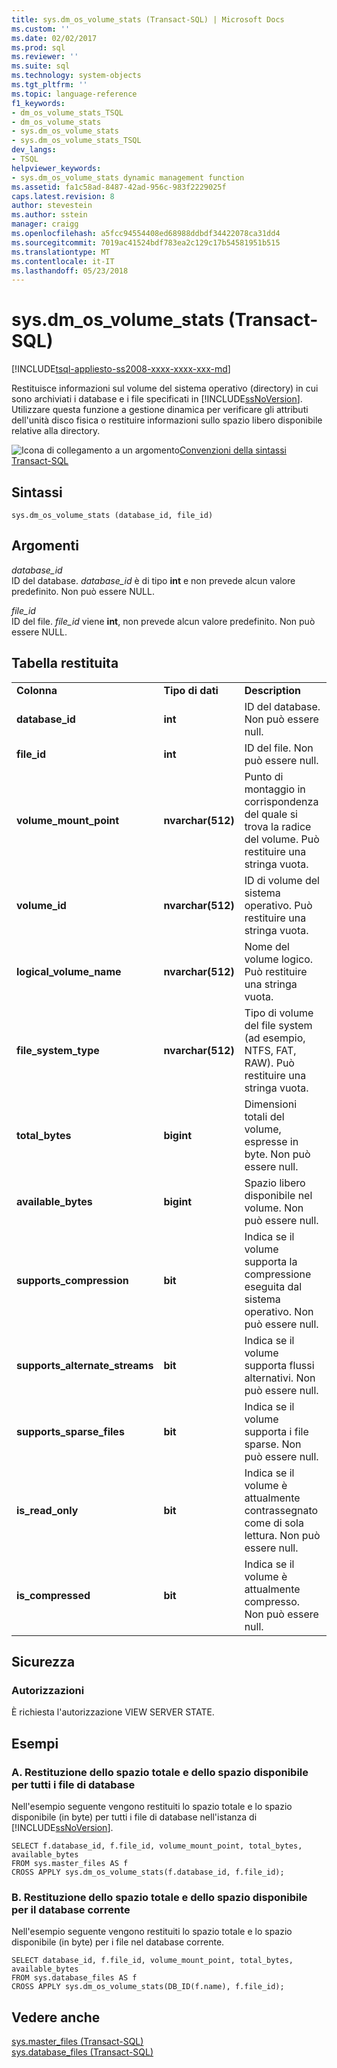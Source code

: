 ```yaml
---
title: sys.dm_os_volume_stats (Transact-SQL) | Microsoft Docs
ms.custom: ''
ms.date: 02/02/2017
ms.prod: sql
ms.reviewer: ''
ms.suite: sql
ms.technology: system-objects
ms.tgt_pltfrm: ''
ms.topic: language-reference
f1_keywords:
- dm_os_volume_stats_TSQL
- dm_os_volume_stats
- sys.dm_os_volume_stats
- sys.dm_os_volume_stats_TSQL
dev_langs:
- TSQL
helpviewer_keywords:
- sys.dm_os_volume_stats dynamic management function
ms.assetid: fa1c58ad-8487-42ad-956c-983f2229025f
caps.latest.revision: 8
author: stevestein
ms.author: sstein
manager: craigg
ms.openlocfilehash: a5fcc94554408ed68988ddbdf34422078ca31dd4
ms.sourcegitcommit: 7019ac41524bdf783ea2c129c17b54581951b515
ms.translationtype: MT
ms.contentlocale: it-IT
ms.lasthandoff: 05/23/2018
---
```

# <a name="sysdmosvolumestats-transact-sql"></a>sys.dm_os_volume_stats (Transact-SQL)
[!INCLUDE[tsql-appliesto-ss2008-xxxx-xxxx-xxx-md](../../includes/tsql-appliesto-ss2008-xxxx-xxxx-xxx-md.md)]

  Restituisce informazioni sul volume del sistema operativo (directory) in cui sono archiviati i database e i file specificati in [!INCLUDE[ssNoVersion](../../includes/ssnoversion-md.md)]. Utilizzare questa funzione a gestione dinamica per verificare gli attributi dell'unità disco fisica o restituire informazioni sullo spazio libero disponibile relative alla directory.  
  
 ![Icona di collegamento a un argomento](../../database-engine/configure-windows/media/topic-link.gif "Icona di collegamento a un argomento")[Convenzioni della sintassi Transact-SQL](../../t-sql/language-elements/transact-sql-syntax-conventions-transact-sql.md)  
  
## <a name="syntax"></a>Sintassi  
  
```  
sys.dm_os_volume_stats (database_id, file_id)  
```  
  
##  <a name="Arguments"></a> Argomenti  
 *database_id*  
 ID del database. *database_id* è di tipo **int** e non prevede alcun valore predefinito. Non può essere NULL.  
  
 *file_id*  
 ID del file. *file_id* viene **int**, non prevede alcun valore predefinito. Non può essere NULL.  
  
## <a name="table-returned"></a>Tabella restituita  
  
||||  
|-|-|-|  
|**Colonna**|**Tipo di dati**|**Description**|  
|**database_id**|**int**|ID del database. Non può essere null.|  
|**file_id**|**int**|ID del file. Non può essere null.|  
|**volume_mount_point**|**nvarchar(512)**|Punto di montaggio in corrispondenza del quale si trova la radice del volume. Può restituire una stringa vuota.|  
|**volume_id**|**nvarchar(512)**|ID di volume del sistema operativo. Può restituire una stringa vuota.|  
|**logical_volume_name**|**nvarchar(512)**|Nome del volume logico. Può restituire una stringa vuota.|  
|**file_system_type**|**nvarchar(512)**|Tipo di volume del file system (ad esempio, NTFS, FAT, RAW). Può restituire una stringa vuota.|  
|**total_bytes**|**bigint**|Dimensioni totali del volume, espresse in byte. Non può essere null.|  
|**available_bytes**|**bigint**|Spazio libero disponibile nel volume. Non può essere null.|  
|**supports_compression**|**bit**|Indica se il volume supporta la compressione eseguita dal sistema operativo. Non può essere null.|  
|**supports_alternate_streams**|**bit**|Indica se il volume supporta flussi alternativi. Non può essere null.|  
|**supports_sparse_files**|**bit**|Indica se il volume supporta i file sparse.  Non può essere null.|  
|**is_read_only**|**bit**|Indica se il volume è attualmente contrassegnato come di sola lettura. Non può essere null.|  
|**is_compressed**|**bit**|Indica se il volume è attualmente compresso. Non può essere null.|  
  
## <a name="security"></a>Sicurezza  
  
### <a name="permissions"></a>Autorizzazioni  
 È richiesta l'autorizzazione VIEW SERVER STATE.  
  
## <a name="examples"></a>Esempi  
  
### <a name="a-return-total-space-and-available-space-for-all-database-files"></a>A. Restituzione dello spazio totale e dello spazio disponibile per tutti i file di database  
 Nell'esempio seguente vengono restituiti lo spazio totale e lo spazio disponibile (in byte) per tutti i file di database nell'istanza di [!INCLUDE[ssNoVersion](../../includes/ssnoversion-md.md)].  
  
```  
SELECT f.database_id, f.file_id, volume_mount_point, total_bytes, available_bytes  
FROM sys.master_files AS f  
CROSS APPLY sys.dm_os_volume_stats(f.database_id, f.file_id);  
```  
  
### <a name="b-return-total-space-and-available-space-for-the-current-database"></a>B. Restituzione dello spazio totale e dello spazio disponibile per il database corrente  
 Nell'esempio seguente vengono restituiti lo spazio totale e lo spazio disponibile (in byte) per i file nel database corrente.  
  
```  
SELECT database_id, f.file_id, volume_mount_point, total_bytes, available_bytes  
FROM sys.database_files AS f  
CROSS APPLY sys.dm_os_volume_stats(DB_ID(f.name), f.file_id);  
```  
  
## <a name="see-also"></a>Vedere anche  
 [sys.master_files &#40;Transact-SQL&#41;](../../relational-databases/system-catalog-views/sys-master-files-transact-sql.md)   
 [sys.database_files &#40;Transact-SQL&#41;](../../relational-databases/system-catalog-views/sys-database-files-transact-sql.md)  
  
  
